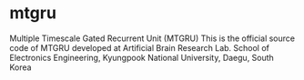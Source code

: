 # mtgru
Multiple Timescale Gated Recurrent Unit (MTGRU)
This is the official source code of MTGRU developed at Artificial Brain Research Lab. School of Electronics Engineering, Kyungpook National University, Daegu, South Korea
